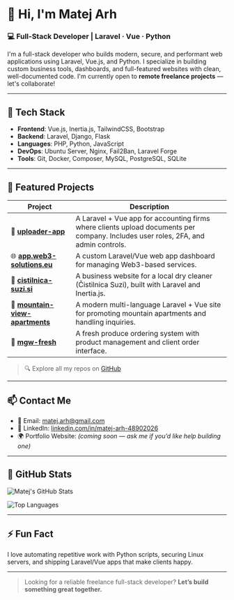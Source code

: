 # 👋 Hi, I'm Matej Arh

### 💻 Full-Stack Developer | Laravel · Vue · Python

I'm a full-stack developer who builds modern, secure, and performant web applications using Laravel, Vue.js, and Python. I specialize in building custom business tools, dashboards, and full-featured websites with clean, well-documented code. I'm currently open to **remote freelance projects** — let's collaborate!

---

## 🔧 Tech Stack

- **Frontend**: Vue.js, Inertia.js, TailwindCSS, Bootstrap
- **Backend**: Laravel, Django, Flask
- **Languages**: PHP, Python, JavaScript
- **DevOps**: Ubuntu Server, Nginx, Fail2Ban, Laravel Forge
- **Tools**: Git, Docker, Composer, MySQL, PostgreSQL, SQLite

---

## 🚀 Featured Projects

| Project | Description |
|--------|-------------|
| 🧾 [**uploader-app**](https://github.com/matejarh/uploader-app) | A Laravel + Vue app for accounting firms where clients upload documents per company. Includes user roles, 2FA, and admin controls. |
| 🌐 [**app.web3-solutions.eu**](https://app.web3-solutions.eu) | A custom Laravel/Vue web app dashboard for managing Web3-based services. |
| 🧺 [**cistilnica-suzi.si**](https://github.com/matejarh/cistilnica-suzi.si) | A business website for a local dry cleaner (Čistilnica Suzi), built with Laravel and Inertia.js. |
| 🏡 [**mountain-view-apartments**](https://github.com/matejarh/mountain-view-apartments) | A modern multi-language Laravel + Vue site for promoting mountain apartments and handling inquiries. |
| 🥬 [**mgw-fresh**](https://github.com/matejarh/mgw-fresh) | A fresh produce ordering system with product management and client order interface. |

> 🔍 Explore all my repos on [GitHub](https://github.com/matejarh?tab=repositories)

---

## 📫 Contact Me

- 📧 Email: [matej.arh@gmail.com](mailto:matej.arh@gmail.com)
- 💼 LinkedIn: [linkedin.com/in/matej-arh-48902026](https://www.linkedin.com/in/matej-arh-48902026/)
- 🌍 Portfolio Website: *(coming soon — ask me if you’d like help building one)*

---

## 🧰 GitHub Stats

![Matej's GitHub Stats](https://github-readme-stats.vercel.app/api?username=matejarh&show_icons=true&theme=tokyonight&count_private=true)

![Top Languages](https://github-readme-stats.vercel.app/api/top-langs/?username=matejarh&layout=compact&theme=tokyonight)

---

## ⚡ Fun Fact

I love automating repetitive work with Python scripts, securing Linux servers, and shipping Laravel/Vue apps that make clients happy.

---

> Looking for a reliable freelance full-stack developer? **Let’s build something great together.**
